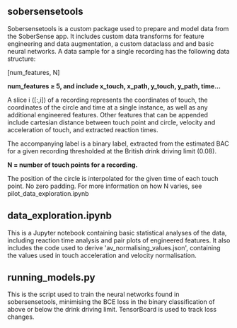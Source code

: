 
## sobersensetools

Sobersensetools is a custom package used to prepare and model data from the SoberSense app. It includes custom data transforms for feature engineering and data augmentation, a custom dataclass and and basic neural networks. A data sample for a single recording has the following data structure:

[num_features, N]

**num_features &ge; 5, and include x_touch, x_path, y_touch, y_path, time...**

A slice i ([:,i]) of a recording represents the coordinates of touch, the coordinates of the circle and time at a single instance, as well as any additional engineered features. Other features that can be appended include cartesian distance between touch point and circle, velocity and acceleration of touch, and extracted reaction times. 

The accompanying label is a binary label, extracted from the estimated BAC for a given recording thresholded at the British drink driving limit (0.08). 


**N = number of touch points for a recording.**

The position of the circle is interpolated for the given time of each touch point. No zero padding. For more information on how N varies, see pilot_data_exploration.ipynb


## data_exploration.ipynb

This is a Jupyter notebook containing basic statistical analyses of the data, including reaction time analysis and pair plots of engineered features. It also includes the code used to derive 'av_normalising_values.json', containing the values used in touch acceleration and velocity normalisation. 

## running_models.py

This is the script used to train the neural networks found in sobersensetools, minimising the BCE loss in the binary classification of above or below the drink driving limit. TensorBoard is used to track loss changes.




